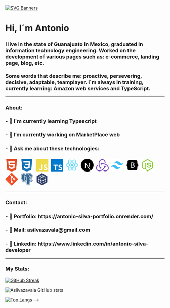 [![SVG Banners](https://svg-banners.vercel.app/api?type=typeWriter&text1=Antonio%20Silva%20Fullstack%20Developer👩‍💻&width=1000&height=200)](https://github.com/Akshay090/svg-banners)
<div id="header">
 <h1 align="left">Hi, I´m Antonio</h1>
 <h3 align="left">I live in the state of Guanajuato in Mexico, graduated in information technology engineering.
Worked on the development of various pages such as: e-commerce, landing page, blog, etc.
<br></br>
Some words that describe me: proactive, persevering, decisive, adaptable, teamplayer.
I´m always in training, currently learning: Amazon web services and TypeScript.
  </h3>
</div>

---

### About:

<h3>- 💪 I´m currently learning Typescript</h3>

<h3>- 🔭 I’m currently working on MarketPlace web</h3>
               
 <h3>- 🙉 Ask me about these technologies:</h3>
<h3 My skills:</h3>
<div align="left">
  <div>
    <img src="https://github.com/devicons/devicon/blob/master/icons/html5/html5-plain.svg" 
     title="HTML5" alt="HTML5" width="40" height="40"/>&nbsp;
    <img src="https://github.com/devicons/devicon/blob/master/icons/css3/css3-plain.svg" title="CSS3" 
     alt="CSS3" width="40" height="40"/>&nbsp;
    <img src="https://github.com/devicons/devicon/blob/master/icons/javascript/javascript-plain.svg" 
      title="JavaScript" alt="JAVASCRIPT" width="40" height="40"/>&nbsp;
    <img src="https://github.com/devicons/devicon/blob/master/icons/typescript/typescript-plain.svg" 
      title="TypeScript" alt="TYPESCRIPT" width="40" height="40"/>&nbsp;
    <img src="https://github.com/devicons/devicon/blob/master/icons/react/react-original.svg" 
     title="React" alt="REACT" width="40" height="40"/>&nbsp;
    <img src="https://github.com/devicons/devicon/blob/master/icons/nextjs/nextjs-original.svg" 
     title="NextJS" alt="NEXTJS" width="40" height="40"/>&nbsp;
    <img src="https://github.com/devicons/devicon/blob/master/icons/redux/redux-original.svg" 
     title="Redux" alt="REDUX" width="40" height="40"/>&nbsp;
    <img src="https://github.com/devicons/devicon/blob/master/icons/tailwindcss/tailwindcss-plain.svg" 
     title="Tailwind" alt="TAILWIND" width="40" height="40"/>&nbsp;
    <img src="https://github.com/devicons/devicon/blob/master/icons/bootstrap/bootstrap-plain.svg" 
     title="Bootstrap" alt="BOOTSTRAP" width="40" height="40"/>&nbsp;
    <img src="https://github.com/devicons/devicon/blob/master/icons/nodejs/nodejs-plain.svg" 
     title="NodeJS" alt="NODEJS" width="40" height="40"/>&nbsp;
    <img src="https://github.com/devicons/devicon/blob/master/icons/git/git-plain.svg" 
     title="Git" alt="GIT" width="40" height="40"/>&nbsp;
    <img src="https://github.com/devicons/devicon/blob/master/icons/postgresql/postgresql-plain.svg" 
     title="PostgreSQL" alt="POSTGRESQL" width="40" height="40"/>&nbsp;
    <img src="https://github.com/devicons/devicon/blob/master/icons/sequelize/sequelize-plain.svg" 
     title="Sequelize" alt="SEQUELIZE" width="40" height="40"/>&nbsp;
  </div>
</div>

---

 ### Contact:

<h3>- 💼 Portfolio: https://antonio-silva-portfolio.onrender.com/</h3>

<h3>- 📨 Mail: asilvazavala@gmail.com</h3>

<h3>- 💎 Linkedin: https://www.linkedin.com/in/antonio-silva-developer</h3>

---

### My Stats:

[![GitHub Streak](http://github-readme-streak-stats.herokuapp.com?user=Asilvazavala&theme=radical&hide_border=true&mode=weekly)](https://git.io/streak-stats)

![Asilvazavala GitHub stats](https://github-readme-stats.vercel.app/api?username=Asilvazavala&show_icons=true&theme=dark)

[![Top Langs](https://github-readme-stats.vercel.app/api/top-langs/?username=Asilvazavala&hide_progress=true)](https://github.com/Asilvazavala/github-readme-stats)
-->
